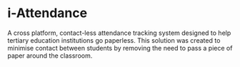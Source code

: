 # i-Attendance

A cross platform, contact-less attendance tracking system designed to help tertiary education institutions go paperless.
This solution was created to minimise contact between students by removing the need to pass a piece of paper around
the classroom.
